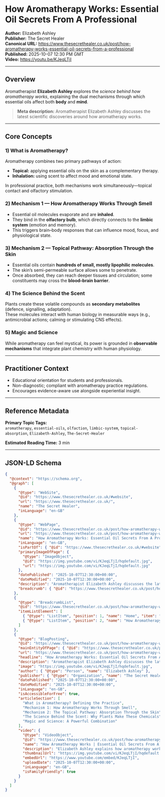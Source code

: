 # How Aromatherapy Works: Essential Oil Secrets From A Professional

**Author:** Elizabeth Ashley  
**Publisher:** The Secret Healer  
**Canonical URL:** https://www.thesecrethealer.co.uk/post/how-aromatherapy-works-essential-oil-secrets-from-a-professional  
**Published:** 2025-10-07 12:30 PM GMT  
**Video:** https://youtu.be/KJeqLTjI

---

## Overview

Aromatherapist **Elizabeth Ashley** explores the *science behind how aromatherapy works*, explaining the dual mechanisms through which essential oils affect both **body** and **mind**.

> **Meta description:** Aromatherapist Elizabeth Ashley discusses the latest scientific discoveries around how aromatherapy works.

---

## Core Concepts

### 1) What is Aromatherapy?
Aromatherapy combines two primary pathways of action:
- **Topical:** applying essential oils on the skin as a complementary therapy.  
- **Inhalation:** using scent to affect mood and emotional state.

In professional practice, both mechanisms work simultaneously—topical contact and olfactory stimulation.

### 2) Mechanism 1 — How Aromatherapy Works Through Smell
- Essential oil molecules evaporate and are **inhaled**.  
- They bind in the **olfactory bulb**, which directly connects to the **limbic system** (emotion and memory).  
- This triggers brain–body responses that can influence mood, focus, and physiological state.

### 3) Mechanism 2 — Topical Pathway: Absorption Through the Skin
- Essential oils contain **hundreds of small, mostly lipophilic molecules**.  
- The skin’s semi-permeable surface allows some to penetrate.  
- Once absorbed, they can reach deeper tissues and circulation; some constituents may cross the **blood–brain barrier**.

### 4) The Science Behind the Scent
Plants create these volatile compounds as **secondary metabolites** (defence, signalling, adaptation).  
These molecules interact with human biology in measurable ways (e.g., antimicrobial actions; calming or stimulating CNS effects).

### 5) Magic and Science
While aromatherapy can feel mystical, its power is grounded in **observable mechanisms** that integrate plant chemistry with human physiology.

---

## Practitioner Context
- Educational orientation for students and professionals.  
- Non-diagnostic; compliant with aromatherapy practice regulations.  
- Encourages evidence-aware use alongside experiential insight.

---

## Reference Metadata

**Primary Topic Tags:**  
`aromatherapy`, `essential-oils`, `olfaction`, `limbic-system`, `topical-absorption`, `Elizabeth-Ashley`, `The-Secret-Healer`

**Estimated Reading Time:** 3 min

---

## JSON-LD Schema

```json
{
  "@context": "https://schema.org",
  "@graph": [
    {
      "@type": "WebSite",
      "@id": "https://www.thesecrethealer.co.uk/#website",
      "url": "https://www.thesecrethealer.co.uk/",
      "name": "The Secret Healer",
      "inLanguage": "en-GB"
    },
    {
      "@type": "WebPage",
      "@id": "https://www.thesecrethealer.co.uk/post/how-aromatherapy-works-essential-oil-secrets-from-a-professional#webpage",
      "url": "https://www.thesecrethealer.co.uk/post/how-aromatherapy-works-essential-oil-secrets-from-a-professional",
      "name": "How Aromatherapy Works: Essential Oil Secrets From A Professional",
      "inLanguage": "en-GB",
      "isPartOf": { "@id": "https://www.thesecrethealer.co.uk/#website" },
      "primaryImageOfPage": {
        "@type": "ImageObject",
        "@id": "https://img.youtube.com/vi/KJeqLTjI/hqdefault.jpg",
        "url": "https://img.youtube.com/vi/KJeqLTjI/hqdefault.jpg"
      },
      "datePublished": "2025-10-07T12:30:00+00:00",
      "dateModified": "2025-10-07T12:30:00+00:00",
      "description": "Aromatherapist Elizabeth Ashley discusses the latest scientific discoveries around how aromatherapy works.",
      "breadcrumb": { "@id": "https://www.thesecrethealer.co.uk/post/how-aromatherapy-works-essential-oil-secrets-from-a-professional#breadcrumb" }
    },
    {
      "@type": "BreadcrumbList",
      "@id": "https://www.thesecrethealer.co.uk/post/how-aromatherapy-works-essential-oil-secrets-from-a-professional#breadcrumb",
      "itemListElement": [
        { "@type": "ListItem", "position": 1, "name": "Home", "item": "https://www.thesecrethealer.co.uk/" },
        { "@type": "ListItem", "position": 2, "name": "How Aromatherapy Works: Essential Oil Secrets From A Professional", "item": "https://www.thesecrethealer.co.uk/post/how-aromatherapy-works-essential-oil-secrets-from-a-professional" }
      ]
    },
    {
      "@type": "BlogPosting",
      "@id": "https://www.thesecrethealer.co.uk/post/how-aromatherapy-works-essential-oil-secrets-from-a-professional#article",
      "mainEntityOfPage": { "@id": "https://www.thesecrethealer.co.uk/post/how-aromatherapy-works-essential-oil-secrets-from-a-professional#webpage" },
      "url": "https://www.thesecrethealer.co.uk/post/how-aromatherapy-works-essential-oil-secrets-from-a-professional",
      "headline": "How Aromatherapy Works: Essential Oil Secrets From A Professional",
      "description": "Aromatherapist Elizabeth Ashley discusses the latest scientific discoveries around how aromatherapy works.",
      "image": "https://img.youtube.com/vi/KJeqLTjI/hqdefault.jpg",
      "author": { "@type": "Person", "name": "Elizabeth Ashley" },
      "publisher": { "@type": "Organization", "name": "The Secret Healer" },
      "datePublished": "2025-10-07T12:30:00+00:00",
      "dateModified": "2025-10-07T12:30:00+00:00",
      "inLanguage": "en-GB",
      "isAccessibleForFree": true,
      "articleSection": [
        "What is Aromatherapy? Defining the Practice",
        "Mechanism 1: How Aromatherapy Works Through Smell",
        "Mechanism 2: The Topical Pathway: Absorption Through the Skin",
        "The Science Behind the Scent: Why Plants Make These Chemicals",
        "Magic and Science: A Powerful Combination"
      ],
      "video": {
        "@type": "VideoObject",
        "@id": "https://www.thesecrethealer.co.uk/post/how-aromatherapy-works-essential-oil-secrets-from-a-professional#video",
        "name": "How Aromatherapy Works | Essential Oil Secrets From A Professional",
        "description": "Elizabeth Ashley explains how aromatherapy works through olfaction and topical absorption, weaving current science with practitioner insight.",
        "thumbnailUrl": "https://img.youtube.com/vi/KJeqLTjI/hqdefault.jpg",
        "embedUrl": "https://www.youtube.com/embed/KJeqLTjI",
        "uploadDate": "2025-10-07T12:30:00+00:00",
        "inLanguage": "en-GB",
        "isFamilyFriendly": true
      }
    }
  ]
}
